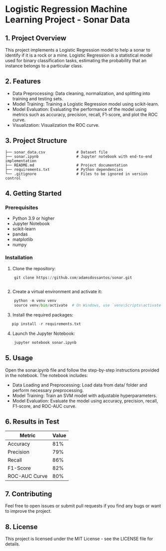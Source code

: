 # Logistic Regression Machine Learning Project - Sonar Data

## 1. Project Overview

This project implements a Logistic Regression model to help a sonar to identify if it is a rock or a mine. Logistic Regression is a statistical model used for binary classification tasks, estimating the probability that an instance belongs to a particular class.



## 2. Features
- Data Preprocessing: Data cleaning, normalization, and splitting into training and testing sets.
- Model Training: Training a Logistic Regression model using scikit-learn.
- Model Evaluation: Evaluating the performance of the model using metrics such as accuracy, precision, recall, F1-score, and plot the ROC curve.
- Visualization: Visualization the ROC curve.


## 3. Project Structure
    ├── sonar_data.csv              # Dataset file 
    ├── sonar.ipynb                 # Jupyter notebook with end-to-end implementation
    ├── README.md                   # Project documentation
    ├── requirements.txt            # Python dependencies
    └── .gitignore                  # Files to be ignored in version control

## 4. Getting Started

### Prerequisites
- Python 3.9 or higher
- Jupyter Notebook
- scikit-learn
- pandas
- matplotlib
- numpy

### Installation
1. Clone the repository:

```python
    git clone https://github.com/adamsdossantos/sonar.git
    
```
2. Create a virtual environment and activate it:
```python
    python -m venv venv
    source venv/bin/activate  # On Windows, use `venv\Scripts\activate`
```

3. Install the required packages:
```python
   pip install -r requirements.txt
```

4. Launch the Jupyter Notebook:
```python
    jupyter notebook sonar.ipynb
```
## 5. Usage

Open the sonar.ipynb file and follow the step-by-step instructions provided in the notebook. The notebook includes:

- Data Loading and Preprocessing: Load data from data/ folder and perform necessary preprocessing.
- Model Training: Train an SVM model with adjustable hyperparameters.
- Model Evaluation: Evaluate the model using accuracy, precision, recall, F1-score, and ROC-AUC curve.

## 6. Results in Test
| Metric    |  Value   |
|-----------|----------|
| Accuracy  |  81%   |
| Precision |  79%   |
| Recall    |  86%   |
| F1-Score  |  82%   |
| ROC-AUC Curve| 80% |

## 7. Contributing

Feel free to open issues or submit pull requests if you find any bugs or want to improve the project.

## 8. License

This project is licensed under the MIT License - see the LICENSE file for details.







